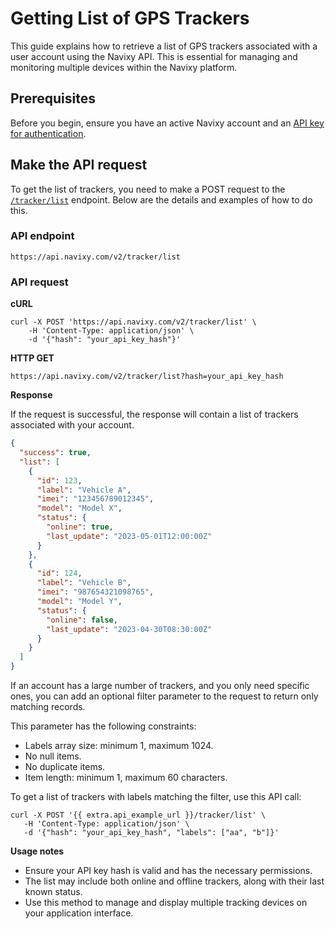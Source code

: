 # Getting List of GPS Trackers

This guide explains how to retrieve a list of GPS trackers associated with a user account using the Navixy API. This is essential for managing and monitoring multiple devices within the Navixy platform.

## Prerequisites

Before you begin, ensure you have an active Navixy account and an [API key for authentication](../../authentication.md#id-2.-api-keys-recommended-authentication).

## Make the API request

To get the list of trackers, you need to make a POST request to the [`/tracker/list`](../../backend-api/guides/data-retrieval/broken-reference/) endpoint. Below are the details and examples of how to do this.

### API endpoint

`https://api.navixy.com/v2/tracker/list`

### API request

**cURL**

```
curl -X POST 'https://api.navixy.com/v2/tracker/list' \
	-H 'Content-Type: application/json' \
	-d '{"hash": "your_api_key_hash"}'
```

**HTTP GET**

```
https://api.navixy.com/v2/tracker/list?hash=your_api_key_hash
```

**Response**

If the request is successful, the response will contain a list of trackers associated with your account.

```json
{
  "success": true,
  "list": [
    {
      "id": 123,
      "label": "Vehicle A",
      "imei": "123456789012345",
      "model": "Model X",
      "status": {
        "online": true,
        "last_update": "2023-05-01T12:00:00Z"
      }
    },
    {
      "id": 124,
      "label": "Vehicle B",
      "imei": "987654321098765",
      "model": "Model Y",
      "status": {
        "online": false,
        "last_update": "2023-04-30T08:30:00Z"
      }
    }
  ]
}
```

If an account has a large number of trackers, and you only need specific ones, you can add an optional filter parameter to the request to return only matching records.

This parameter has the following constraints:

* Labels array size: minimum 1, maximum 1024.
* No null items.
* No duplicate items.
* Item length: minimum 1, maximum 60 characters.

To get a list of trackers with labels matching the filter, use this API call:

```
curl -X POST '{{ extra.api_example_url }}/tracker/list' \
   -H 'Content-Type: application/json' \
   -d '{"hash": "your_api_key_hash", "labels": ["aa", "b"]}'
```

**Usage notes**

* Ensure your API key hash is valid and has the necessary permissions.
* The list may include both online and offline trackers, along with their last known status.
* Use this method to manage and display multiple tracking devices on your application interface.
